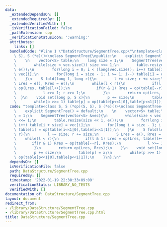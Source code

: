 ```yaml
---
data:
  _extendedDependsOn: []
  _extendedRequiredBy: []
  _extendedVerifiedWith: []
  _isVerificationFailed: false
  _pathExtension: cpp
  _verificationStatusIcon: ':warning:'
  attributes:
    links: []
  bundledCode: "#line 1 \"DataStructure/SegmentTree.cpp\"\ntemplate<class S, S (*op)(S,\
    \ S), S (*e)()>\nclass SegmentTree{\npublic:\n    explicit SegmentTree() = default;\n\
    \    \n    vector<S> table;\n    long size = 1;\n    SegmentTree(vector<S> &vec){\n\
    \        while(size < vec.size()) size <<= 1;\n        table.resize(size << 1,\
    \ e());\n        for(long i = 0; i < (long)vec.size(); i++) table[i + size] =\
    \ vec[i];\n        for(long i = size - 1; i >= 1; i--) table[i] = op(table[i<<1|0],table[i<<1|1]);\n\
    \    }\n    S fold(long l, long r){\n        l += size; r += size;\n        S\
    \ Lres = e(), Rres = e();\n        while(l < r){\n            if(l & 1) Lres =\
    \ op(Lres, table[l++]);\n            if(r & 1) Rres = op(table[--r], Rres);\n\
    \            l >>= 1; r >>= 1;\n        }\n        return op(Lres, Rres);\n  \
    \  }\n    void set(long p, S x){\n        p += size;\n        table[p] = x;\n\
    \        while(p >>= 1) table[p] = op(table[p<<1|0],table[p<<1|1]);\n    }\n};\n"
  code: "template<class S, S (*op)(S, S), S (*e)()>\nclass SegmentTree{\npublic:\n\
    \    explicit SegmentTree() = default;\n    \n    vector<S> table;\n    long size\
    \ = 1;\n    SegmentTree(vector<S> &vec){\n        while(size < vec.size()) size\
    \ <<= 1;\n        table.resize(size << 1, e());\n        for(long i = 0; i < (long)vec.size();\
    \ i++) table[i + size] = vec[i];\n        for(long i = size - 1; i >= 1; i--)\
    \ table[i] = op(table[i<<1|0],table[i<<1|1]);\n    }\n    S fold(long l, long\
    \ r){\n        l += size; r += size;\n        S Lres = e(), Rres = e();\n    \
    \    while(l < r){\n            if(l & 1) Lres = op(Lres, table[l++]);\n     \
    \       if(r & 1) Rres = op(table[--r], Rres);\n            l >>= 1; r >>= 1;\n\
    \        }\n        return op(Lres, Rres);\n    }\n    void set(long p, S x){\n\
    \        p += size;\n        table[p] = x;\n        while(p >>= 1) table[p] =\
    \ op(table[p<<1|0],table[p<<1|1]);\n    }\n};\n"
  dependsOn: []
  isVerificationFile: false
  path: DataStructure/SegmentTree.cpp
  requiredBy: []
  timestamp: '2022-01-19 22:38:33+09:00'
  verificationStatus: LIBRARY_NO_TESTS
  verifiedWith: []
documentation_of: DataStructure/SegmentTree.cpp
layout: document
redirect_from:
- /library/DataStructure/SegmentTree.cpp
- /library/DataStructure/SegmentTree.cpp.html
title: DataStructure/SegmentTree.cpp
---
```

